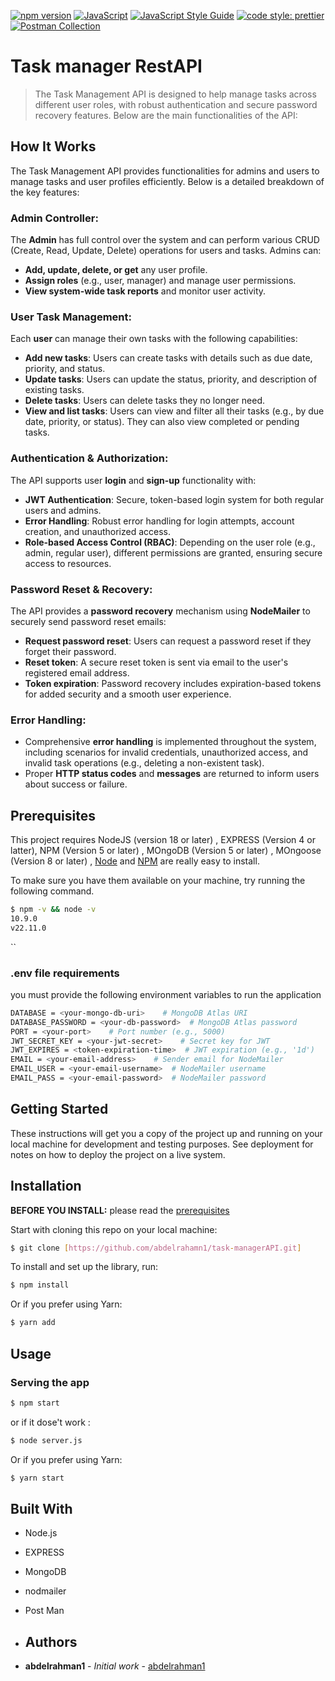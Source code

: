 [![npm version](https://badge.fury.io/js/your-package-name.svg)](https://badge.fury.io/js/your-package-name)
[![JavaScript](https://img.shields.io/badge/javascript-ES6-green)](https://developer.mozilla.org/en-US/docs/Web/JavaScript)
[![JavaScript Style Guide](https://img.shields.io/badge/code_style-eslint-4B32C3.svg)](https://eslint.org/)
[![code style: prettier](https://img.shields.io/badge/code_style-prettier-ff69b4.svg?style=flat-square)](https://github.com/prettier/prettier)
[![Postman Collection](https://img.shields.io/badge/Postman-Collection-blue)](https://www.postman.com/your-collection-link)


# Task manager RestAPI 
> The Task Management API is designed to help manage tasks across different user roles, with robust authentication and secure password recovery features. Below are the main functionalities of the API:

## How It Works

The Task Management API provides functionalities for admins and users to manage tasks and user profiles efficiently. Below is a detailed breakdown of the key features:

### Admin Controller:
The **Admin** has full control over the system and can perform various CRUD (Create, Read, Update, Delete) operations for users and tasks. Admins can:
- **Add, update, delete, or get** any user profile.
- **Assign roles** (e.g., user, manager) and manage user permissions.
- **View system-wide task reports** and monitor user activity.

### User Task Management:
Each **user** can manage their own tasks with the following capabilities:
- **Add new tasks**: Users can create tasks with details such as due date, priority, and status.
- **Update tasks**: Users can update the status, priority, and description of existing tasks.
- **Delete tasks**: Users can delete tasks they no longer need.
- **View and list tasks**: Users can view and filter all their tasks (e.g., by due date, priority, or status). They can also view completed or pending tasks.

### Authentication & Authorization:
The API supports user **login** and **sign-up** functionality with:
- **JWT Authentication**: Secure, token-based login system for both regular users and admins.
- **Error Handling**: Robust error handling for login attempts, account creation, and unauthorized access.
- **Role-based Access Control (RBAC)**: Depending on the user role (e.g., admin, regular user), different permissions are granted, ensuring secure access to resources.

### Password Reset & Recovery:
The API provides a **password recovery** mechanism using **NodeMailer** to securely send password reset emails:
- **Request password reset**: Users can request a password reset if they forget their password.
- **Reset token**: A secure reset token is sent via email to the user's registered email address.
- **Token expiration**: Password recovery includes expiration-based tokens for added security and a smooth user experience.

### Error Handling:
- Comprehensive **error handling** is implemented throughout the system, including scenarios for invalid credentials, unauthorized access, and invalid task operations (e.g., deleting a non-existent task).
- Proper **HTTP status codes** and **messages** are returned to inform users about success or failure.


## Prerequisites
 This project requires NodeJS (version 18 or later) , EXPRESS (Version 4 or latter), NPM (Version 5 or later)  , MOngoDB (Version 5 or later) ,  MOngoose (Version 8 or later)
 , [Node](http://nodejs.org/) and [NPM](https://npmjs.org/) are really easy to install.


 To make sure you have them available on your machine,
try running the following command.


```sh
$ npm -v && node -v
10.9.0
v22.11.0
```
``

### .env file requirements
you must provide the following environment variables to run the application
```sh
DATABASE = <your-mongo-db-uri>    # MongoDB Atlas URI
DATABASE_PASSWORD = <your-db-password>  # MongoDB Atlas password
PORT = <your-port>    # Port number (e.g., 5000)
JWT_SECRET_KEY = <your-jwt-secret>    # Secret key for JWT
JWT_EXPIRES = <token-expiration-time>  # JWT expiration (e.g., '1d')
EMAIL = <your-email-address>    # Sender email for NodeMailer
EMAIL_USER = <your-email-username>  # NodeMailer username
EMAIL_PASS = <your-email-password>  # NodeMailer password
```

## Getting Started

These instructions will get you a copy of the project up and running on your local machine for development and testing purposes. See deployment for notes on how to deploy the project on a live system.

## Installation

**BEFORE YOU INSTALL:** please read the [prerequisites](#prerequisites)

Start with cloning this repo on your local machine:

```sh
$ git clone [https://github.com/abdelrahamn1/task-managerAPI.git]
```

To install and set up the library, run:

```sh
$ npm install
```

Or if you prefer using Yarn:

```sh
$ yarn add
```

## Usage

### Serving the app

```sh
$ npm start
```

or if it dose't work : 

```sh
$ node server.js
```

Or if you prefer using Yarn:

```sh
$ yarn start
```


## Built With
* Node.js 
* EXPRESS
* MongoDB
* nodmailer
* Post Man


* ## Authors

* **abdelrahman1** - *Initial work* - [abdelrahman1](https://github.com/abdelrahman1)
